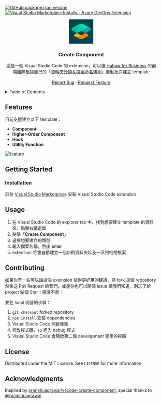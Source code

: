 [![GitHub package.json version][version-shield]][version-url]
[![Visual Studio Marketplace Installs - Azure DevOps Extension][install-shield]][install-url]

<div align="center">
  <a href="https://github.com/hahow/vscode-create-component">
    <img src="images/icon.png" alt="Logo" width="80" height="80">
  </a>

  <h3 align="center">Create Component</h3>

  <p align="center">
    這是一個 Visual Studio Code 的 extension，可以讓 <a href="https://business.hahow.in/">Hahow for Business</a> 的前端團隊根據自己的「<a href="https://github.com/hahow/hahow-for-business/wiki/Frontend-Coding-Style-Conventions#%E8%B3%87%E6%96%99%E5%A4%BE%E6%94%BE%E7%BD%AE%E8%A6%8F%E5%89%87">資料夾分類＆檔案命名規則</a>」自動批次建立 template
    <br />
    <br />
    <a href="https://github.com/hahow/vscode-create-component/issues">Report Bug</a>
    ·
    <a href="https://github.com/hahow/vscode-create-component/issues">Request Feature</a>
  </p>
</div>

<details>
  <summary>Table of Contents</summary>
  <ol>
    <li>
      <a href="#features">Features</a>
    </li>
    <li>
      <a href="#getting-started">Getting Started</a>
      <ul>
        <li><a href="#installation">Installation</a></li>
      </ul>
    </li>
    <li><a href="#usage">Usage</a></li>
    <li><a href="#contributing">Contributing</a></li>
  </ol>
</details>

## Features

目前支援建立以下 template：

- **Component**
- **Higher-Order Component**
- **Hook**
- **Utility Function**

![feature](images/feature.gif)

## Getting Started

### Installation

前往 [Visual Studio Marketplace](https://marketplace.visualstudio.com/items?itemName=amowu.vscode-create-component) 安裝 Visual Studio Code extension

## Usage

1. 在 Visual Studio Code 的 explorer tab 中，找到想要建立 template 的資料夾，點擊右鍵選單
1. 點擊「**Create Component**」
1. 選擇想要建立的類型
1. 輸入檔案名稱，然後 enter
1. extension 將會自動建立一個新的資料夾以及一系列相關檔案

## Contributing

如果你有一些可以讓這個 extension 變得更好用的建議，請 fork 這個 repository 然後送 Pull Request 給我們，或是你也可以開個 issue 讓我們知道。別忘了給 project 點個 Star！感激不盡！

要在 local 開發的步驟：

1. `git checkout` forked repository
1. `npm install` 安裝 dependencies
1. Visual Studio Code 開啟專案
1. 修改程式碼，`F5` 進入 debug 模式
1. Visual Studio Code 會開啟第二個 development 專用的視窗

## License

Distributed under the MIT License. See `LICENSE` for more information.

## Acknowledgments

Inspired by [pranshuagrawal/vscode-create-component](https://github.com/pranshuagrawal/vscode-create-component), special thanks to [@pranshuagrawal](https://github.com/pranshuagrawal).

[install-shield]: https://img.shields.io/visual-studio-marketplace/azure-devops/installs/total/amowu.vscode-create-component
[install-url]: https://marketplace.visualstudio.com/items?itemName=amowu.vscode-create-component
[version-shield]: https://img.shields.io/github/package-json/v/hahow/vscode-create-component
[version-url]: https://github.com/hahow/vscode-create-component/releases
